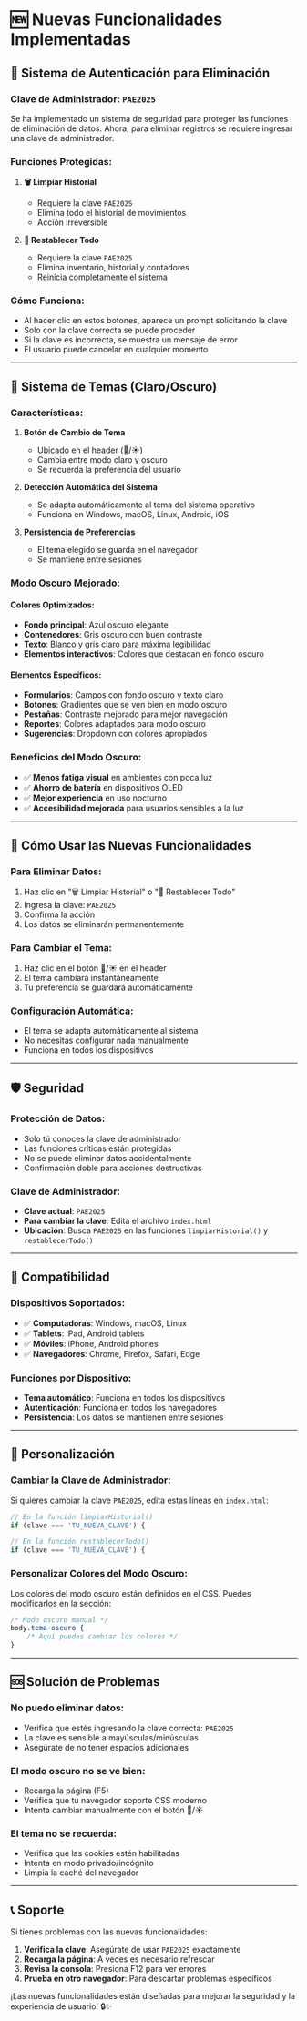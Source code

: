 # 🆕 Nuevas Funcionalidades Implementadas

## 🔐 Sistema de Autenticación para Eliminación

### **Clave de Administrador: `PAE2025`**

Se ha implementado un sistema de seguridad para proteger las funciones de eliminación de datos. Ahora, para eliminar registros se requiere ingresar una clave de administrador.

### **Funciones Protegidas:**

1. **🗑️ Limpiar Historial**
   - Requiere la clave `PAE2025`
   - Elimina todo el historial de movimientos
   - Acción irreversible

2. **🔄 Restablecer Todo**
   - Requiere la clave `PAE2025`
   - Elimina inventario, historial y contadores
   - Reinicia completamente el sistema

### **Cómo Funciona:**
- Al hacer clic en estos botones, aparece un prompt solicitando la clave
- Solo con la clave correcta se puede proceder
- Si la clave es incorrecta, se muestra un mensaje de error
- El usuario puede cancelar en cualquier momento

---

## 🌙 Sistema de Temas (Claro/Oscuro)

### **Características:**

1. **Botón de Cambio de Tema**
   - Ubicado en el header (🌙/☀️)
   - Cambia entre modo claro y oscuro
   - Se recuerda la preferencia del usuario

2. **Detección Automática del Sistema**
   - Se adapta automáticamente al tema del sistema operativo
   - Funciona en Windows, macOS, Linux, Android, iOS

3. **Persistencia de Preferencias**
   - El tema elegido se guarda en el navegador
   - Se mantiene entre sesiones

### **Modo Oscuro Mejorado:**

#### **Colores Optimizados:**
- **Fondo principal**: Azul oscuro elegante
- **Contenedores**: Gris oscuro con buen contraste
- **Texto**: Blanco y gris claro para máxima legibilidad
- **Elementos interactivos**: Colores que destacan en fondo oscuro

#### **Elementos Específicos:**
- **Formularios**: Campos con fondo oscuro y texto claro
- **Botones**: Gradientes que se ven bien en modo oscuro
- **Pestañas**: Contraste mejorado para mejor navegación
- **Reportes**: Colores adaptados para modo oscuro
- **Sugerencias**: Dropdown con colores apropiados

### **Beneficios del Modo Oscuro:**
- ✅ **Menos fatiga visual** en ambientes con poca luz
- ✅ **Ahorro de batería** en dispositivos OLED
- ✅ **Mejor experiencia** en uso nocturno
- ✅ **Accesibilidad mejorada** para usuarios sensibles a la luz

---

## 🔧 Cómo Usar las Nuevas Funcionalidades

### **Para Eliminar Datos:**
1. Haz clic en "🗑️ Limpiar Historial" o "🔄 Restablecer Todo"
2. Ingresa la clave: `PAE2025`
3. Confirma la acción
4. Los datos se eliminarán permanentemente

### **Para Cambiar el Tema:**
1. Haz clic en el botón 🌙/☀️ en el header
2. El tema cambiará instantáneamente
3. Tu preferencia se guardará automáticamente

### **Configuración Automática:**
- El tema se adapta automáticamente al sistema
- No necesitas configurar nada manualmente
- Funciona en todos los dispositivos

---

## 🛡️ Seguridad

### **Protección de Datos:**
- Solo tú conoces la clave de administrador
- Las funciones críticas están protegidas
- No se puede eliminar datos accidentalmente
- Confirmación doble para acciones destructivas

### **Clave de Administrador:**
- **Clave actual**: `PAE2025`
- **Para cambiar la clave**: Edita el archivo `index.html`
- **Ubicación**: Busca `PAE2025` en las funciones `limpiarHistorial()` y `restablecerTodo()`

---

## 📱 Compatibilidad

### **Dispositivos Soportados:**
- ✅ **Computadoras**: Windows, macOS, Linux
- ✅ **Tablets**: iPad, Android tablets
- ✅ **Móviles**: iPhone, Android phones
- ✅ **Navegadores**: Chrome, Firefox, Safari, Edge

### **Funciones por Dispositivo:**
- **Tema automático**: Funciona en todos los dispositivos
- **Autenticación**: Funciona en todos los navegadores
- **Persistencia**: Los datos se mantienen entre sesiones

---

## 🎨 Personalización

### **Cambiar la Clave de Administrador:**
Si quieres cambiar la clave `PAE2025`, edita estas líneas en `index.html`:

```javascript
// En la función limpiarHistorial()
if (clave === 'TU_NUEVA_CLAVE') {

// En la función restablecerTodo()
if (clave === 'TU_NUEVA_CLAVE') {
```

### **Personalizar Colores del Modo Oscuro:**
Los colores del modo oscuro están definidos en el CSS. Puedes modificarlos en la sección:

```css
/* Modo oscuro manual */
body.tema-oscuro {
    /* Aquí puedes cambiar los colores */
}
```

---

## 🆘 Solución de Problemas

### **No puedo eliminar datos:**
- Verifica que estés ingresando la clave correcta: `PAE2025`
- La clave es sensible a mayúsculas/minúsculas
- Asegúrate de no tener espacios adicionales

### **El modo oscuro no se ve bien:**
- Recarga la página (F5)
- Verifica que tu navegador soporte CSS moderno
- Intenta cambiar manualmente con el botón 🌙/☀️

### **El tema no se recuerda:**
- Verifica que las cookies estén habilitadas
- Intenta en modo privado/incógnito
- Limpia la caché del navegador

---

## 📞 Soporte

Si tienes problemas con las nuevas funcionalidades:

1. **Verifica la clave**: Asegúrate de usar `PAE2025` exactamente
2. **Recarga la página**: A veces es necesario refrescar
3. **Revisa la consola**: Presiona F12 para ver errores
4. **Prueba en otro navegador**: Para descartar problemas específicos

¡Las nuevas funcionalidades están diseñadas para mejorar la seguridad y la experiencia de usuario! 🔒✨ 